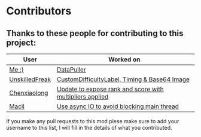# Contributors
## Thanks to these people for contributing to this project:
| User      | Worked on |
| --- | --- |
| [Me :)](https://github.com/kOFReadie/) | [DataPuller](https://github.com/kOFReadie/BSDataPuller) |
| [UnskilledFreak](https://github.com/UnskilledFreak) | [CustomDifficultyLabel, Timing & Base64 Image](https://github.com/kOFReadie/BSDataPuller/pull/3) |
| [Chenxiaolong](https://github.com/chenxiaolong) | [Update to expose rank and score with multipliers applied](https://github.com/kOFReadie/BSDataPuller/pull/5) |
| [Macil](https://github.com/Macil) | [Use async IO to avoid blocking main thread](https://github.com/kOFReadie/BSDataPuller/pull/10) |

If you make any pull requests to this mod plese make sure to add your username to this list, I will fill in the details of what you contributed.